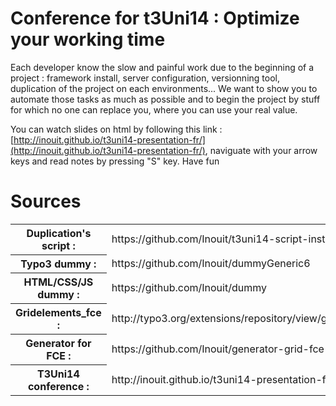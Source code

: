 Conference for t3Uni14 : Optimize your working time
===================================================

Each developer know the slow and painful work due to the beginning of a project : framework install, server configuration, versionning tool, duplication of the project on each environments...
We want to show you to automate those tasks as much as possible and to begin the project by stuff for which no one can replace you, where you can use your real value.

You can watch slides on html by following this link : [http://inouit.github.io/t3uni14-presentation-fr/](http://inouit.github.io/t3uni14-presentation-fr/),
naviguate with your arrow keys and read notes by pressing "S" key.
Have fun

# Sources


<table class="sources marginBottom">
  <tr>
    <th>Duplication's script :</th>
    <td>https://github.com/Inouit/t3uni14-script-install</td>
  </tr>
  <tr>
    <th>Typo3 dummy :</th>
    <td>https://github.com/Inouit/dummyGeneric6</td>
  </tr>
  <tr>
    <th>HTML/CSS/JS dummy :</th>
    <td>https://github.com/Inouit/dummy</td>
  </tr>
  <tr>
    <th>Gridelements_fce :</th>
    <td>http://typo3.org/extensions/repository/view/gridelements_fce</td>
  </tr>
  <tr>
    <th>Generator for FCE :</th>
    <td>https://github.com/Inouit/generator-grid-fce</td>
  </tr>
  <tr>
    <th>T3Uni14 conference :</th>
    <td>http://inouit.github.io/t3uni14-presentation-fr/</td>
  </tr>
</table>
